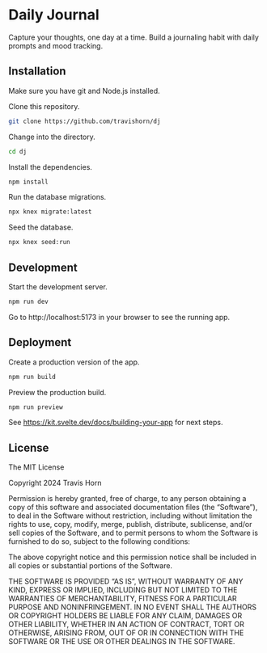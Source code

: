 # Daily Journal

Capture your thoughts, one day at a time. Build a journaling habit with daily
prompts and mood tracking.

## Installation

Make sure you have git and Node.js installed.

Clone this repository.

```sh
git clone https://github.com/travishorn/dj
```

Change into the directory.

```sh
cd dj
```

Install the dependencies.

```sh
npm install
```

Run the database migrations.

```sh
npx knex migrate:latest
```

Seed the database.

```sh
npx knex seed:run
```

## Development

Start the development server.

```sh
npm run dev
```

Go to http://localhost:5173 in your browser to see the running app.

## Deployment

Create a production version of the app.

```sh
npm run build
```

Preview the production build.

```sh
npm run preview
```

See https://kit.svelte.dev/docs/building-your-app for next steps.

## License

The MIT License

Copyright 2024 Travis Horn

Permission is hereby granted, free of charge, to any person obtaining a copy of
this software and associated documentation files (the “Software”), to deal in
the Software without restriction, including without limitation the rights to
use, copy, modify, merge, publish, distribute, sublicense, and/or sell copies of
the Software, and to permit persons to whom the Software is furnished to do so,
subject to the following conditions:

The above copyright notice and this permission notice shall be included in all
copies or substantial portions of the Software.

THE SOFTWARE IS PROVIDED “AS IS”, WITHOUT WARRANTY OF ANY KIND, EXPRESS OR
IMPLIED, INCLUDING BUT NOT LIMITED TO THE WARRANTIES OF MERCHANTABILITY, FITNESS
FOR A PARTICULAR PURPOSE AND NONINFRINGEMENT. IN NO EVENT SHALL THE AUTHORS OR
COPYRIGHT HOLDERS BE LIABLE FOR ANY CLAIM, DAMAGES OR OTHER LIABILITY, WHETHER
IN AN ACTION OF CONTRACT, TORT OR OTHERWISE, ARISING FROM, OUT OF OR IN
CONNECTION WITH THE SOFTWARE OR THE USE OR OTHER DEALINGS IN THE SOFTWARE.
